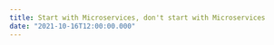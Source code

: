 ```yaml
---
title: Start with Microservices, don't start with Microservices
date: "2021-10-16T12:00:00.000"
---
```

